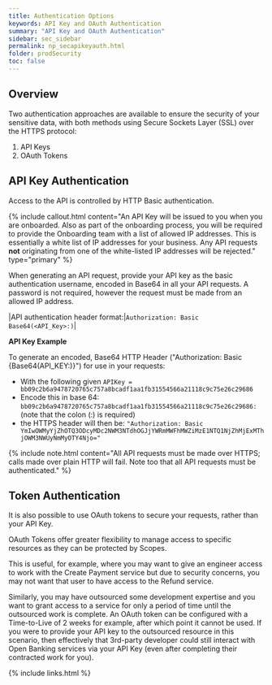 ```yaml
---
title: Authentication Options
keywords: API Key and OAuth Authentication
summary: "API Key and OAuth Authentication"
sidebar: sec_sidebar
permalink: np_secapikeyauth.html
folder: prodSecurity
toc: false
---
```


## Overview

Two authentication approaches are available to ensure the security of your sensitive data, with both methods using Secure Sockets Layer (SSL) over the HTTPS protocol:

1. API Keys
1. OAuth Tokens

## API Key Authentication

Access to the API is controlled by HTTP Basic authentication.

{% include callout.html content="An API Key will be issued to you when you are onboarded. Also as part of the onboarding process, you will be required to provide the Onboarding team with a list of allowed IP addresses. This is essentially a white list of IP addresses for your business. Any API requests **not** originating from one of the white-listed IP addresses will be rejected." type="primary" %}


When generating an API request, provide your API key as the basic authentication username, encoded in Base64 in all your API requests.
A password is not required, however the request must be made from an allowed IP address.

|API authentication header format:|`Authorization: Basic Base64(<API_Key>:)`|

**API Key Example**

To generate an encoded, Base64 HTTP Header ("Authorization: Basic {Base64(API_KEY:)}") for use in your requests:

* With the following given `APIKey = bb09c2b6a9478720765c757a8bcadf1aa1fb31554566a21118c9c75e26c29686`
* Encode this in base 64: `bb09c2b6a9478720765c757a8bcadf1aa1fb31554566a21118c9c75e26c29686:` (note that the colon (:) is required)
* the HTTPS header will then be: `"Authorization: Basic YmIwOWMyYjZhOTQ3ODcyMDc2NWM3NTdhOGJjYWRmMWFhMWZiMzE1NTQ1NjZhMjExMThjOWM3NWUyNmMyOTY4Njo="`

{% include note.html content="All API requests must be made over HTTPS; calls made over plain HTTP will fail. Note too that all API requests must be authenticated." %}


## Token Authentication

It is also possible to use OAuth tokens to secure your requests, rather than your API Key.

OAuth Tokens offer greater flexibility to manage access to specific resources as they can be protected by Scopes.

This is useful, for example, where you may want to give an engineer access to work with the Create Payment service but due to security concerns, you may not want that user to have access to the Refund service.

Similarly, you may have outsourced some development expertise and you want to grant access to a service for only a period of time until the outsourced work is complete. An OAuth token can be configured with a Time-to-Live of 2 weeks for example, after which point it cannot be used. If you were to provide your API key to the outsourced resource in this scenario, then effectively that 3rd-party developer could still interact with Open Banking services via your API Key (even after completing their contracted work for you).

{% include links.html %}

